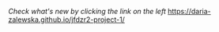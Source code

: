 _Check what's new by clicking the link on the left_
https://daria-zalewska.github.io/jfdzr2-project-1/


